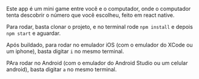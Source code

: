 Este app é um mini game entre você e o computador, onde o computador tenta descobrir o número que você escolheu, feito em react native.

Para rodar, basta clonar o projeto, e no terminal rode `npm install` e depois `npm start` e aguardar.

Após buildado, para rodar no emulador iOS (com o emulador do XCode ou um iphone), basta digitar `i` no mesmo terminal.

PAra rodar no Android (com o emulador do Android Studio ou um celular android), basta digitar `a` no mesmo terminal.
